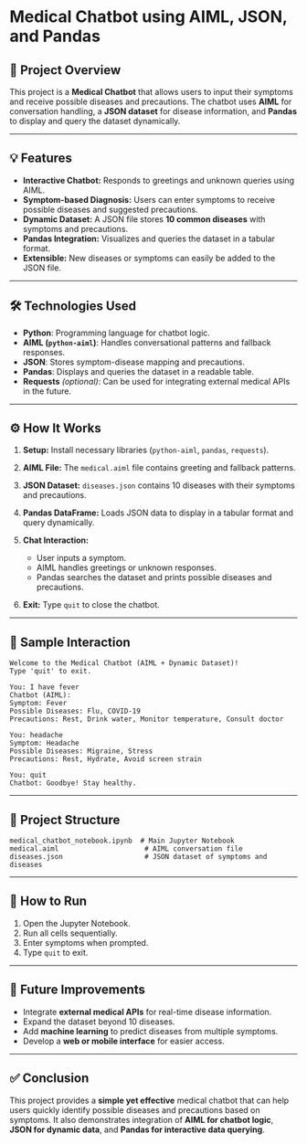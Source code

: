 # Medical Chatbot using AIML, JSON, and Pandas

## 📌 Project Overview

This project is a **Medical Chatbot** that allows users to input their symptoms and receive possible diseases and precautions. The chatbot uses **AIML** for conversation handling, a **JSON dataset** for disease information, and **Pandas** to display and query the dataset dynamically.

---

## 💡 Features

* **Interactive Chatbot:** Responds to greetings and unknown queries using AIML.
* **Symptom-based Diagnosis:** Users can enter symptoms to receive possible diseases and suggested precautions.
* **Dynamic Dataset:** A JSON file stores **10 common diseases** with symptoms and precautions.
* **Pandas Integration:** Visualizes and queries the dataset in a tabular format.
* **Extensible:** New diseases or symptoms can easily be added to the JSON file.

---

## 🛠 Technologies Used

* **Python**: Programming language for chatbot logic.
* **AIML (`python-aiml`)**: Handles conversational patterns and fallback responses.
* **JSON**: Stores symptom-disease mapping and precautions.
* **Pandas**: Displays and queries the dataset in a readable table.
* **Requests** *(optional)*: Can be used for integrating external medical APIs in the future.

---

## ⚙️ How It Works

1. **Setup:** Install necessary libraries (`python-aiml`, `pandas`, `requests`).
2. **AIML File:** The `medical.aiml` file contains greeting and fallback patterns.
3. **JSON Dataset:** `diseases.json` contains 10 diseases with their symptoms and precautions.
4. **Pandas DataFrame:** Loads JSON data to display in a tabular format and query dynamically.
5. **Chat Interaction:**

   * User inputs a symptom.
   * AIML handles greetings or unknown responses.
   * Pandas searches the dataset and prints possible diseases and precautions.
6. **Exit:** Type `quit` to close the chatbot.

---

## 📝 Sample Interaction

```
Welcome to the Medical Chatbot (AIML + Dynamic Dataset)!
Type 'quit' to exit.

You: I have fever
Chatbot (AIML): 
Symptom: Fever
Possible Diseases: Flu, COVID-19
Precautions: Rest, Drink water, Monitor temperature, Consult doctor

You: headache
Symptom: Headache
Possible Diseases: Migraine, Stress
Precautions: Rest, Hydrate, Avoid screen strain

You: quit
Chatbot: Goodbye! Stay healthy.
```

---

## 📂 Project Structure

```
medical_chatbot_notebook.ipynb  # Main Jupyter Notebook
medical.aiml                     # AIML conversation file
diseases.json                    # JSON dataset of symptoms and diseases
```

---

## 🔧 How to Run

1. Open the Jupyter Notebook.
2. Run all cells sequentially.
3. Enter symptoms when prompted.
4. Type `quit` to exit.

---

## 🚀 Future Improvements

* Integrate **external medical APIs** for real-time disease information.
* Expand the dataset beyond 10 diseases.
* Add **machine learning** to predict diseases from multiple symptoms.
* Develop a **web or mobile interface** for easier access.

---

## ✅ Conclusion

This project provides a **simple yet effective** medical chatbot that can help users quickly identify possible diseases and precautions based on symptoms. It also demonstrates integration of **AIML for chatbot logic**, **JSON for dynamic data**, and **Pandas for interactive data querying**.

